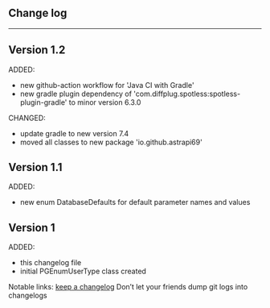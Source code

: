 ## Change log
----------------------

Version 1.2
-------------

ADDED:

- new github-action workflow for 'Java CI with Gradle'
- new gradle plugin dependency of 'com.diffplug.spotless:spotless-plugin-gradle' to minor version 6.3.0

CHANGED:

- update gradle to new version 7.4
- moved all classes to new package 'io.github.astrapi69'

Version 1.1
-------------

ADDED:

- new enum DatabaseDefaults for default parameter names and values

Version 1
-------------

ADDED:

- this changelog file
- initial PGEnumUserType class created

Notable links:
[keep a changelog](http://keepachangelog.com/en/1.0.0/) Don’t let your friends dump git logs into changelogs
